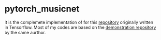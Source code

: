 # pytorch_musicnet
It is the complemete implementation of for this [repository](https://github.com/jthickstun/thickstun2018invariances/) originally written in Tensorflow. Most of my codes are based on the [demonstration repository](https://github.com/jthickstun/pytorch_musicnet) by the same aurthor.
